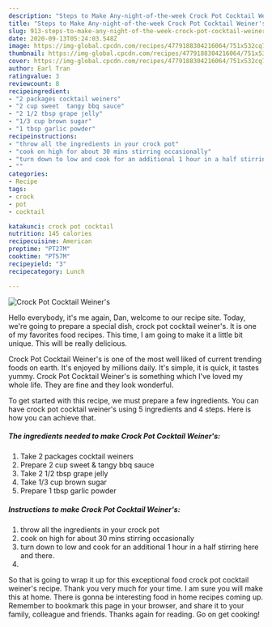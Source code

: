 ```yaml
---
description: "Steps to Make Any-night-of-the-week Crock Pot Cocktail Weiner's"
title: "Steps to Make Any-night-of-the-week Crock Pot Cocktail Weiner's"
slug: 913-steps-to-make-any-night-of-the-week-crock-pot-cocktail-weiner-and-39-s
date: 2020-09-13T05:24:03.548Z
image: https://img-global.cpcdn.com/recipes/4779188304216064/751x532cq70/crock-pot-cocktail-weiners-recipe-main-photo.jpg
thumbnail: https://img-global.cpcdn.com/recipes/4779188304216064/751x532cq70/crock-pot-cocktail-weiners-recipe-main-photo.jpg
cover: https://img-global.cpcdn.com/recipes/4779188304216064/751x532cq70/crock-pot-cocktail-weiners-recipe-main-photo.jpg
author: Earl Tran
ratingvalue: 3
reviewcount: 8
recipeingredient:
- "2 packages cocktail weiners"
- "2 cup sweet  tangy bbq sauce"
- "2 1/2 tbsp grape jelly"
- "1/3 cup brown sugar"
- "1 tbsp garlic powder"
recipeinstructions:
- "throw all the ingredients in your crock pot"
- "cook on high for about 30 mins stirring occasionally"
- "turn down to low and cook for an additional 1 hour in a half stirring here and there."
- ""
categories:
- Recipe
tags:
- crock
- pot
- cocktail

katakunci: crock pot cocktail 
nutrition: 145 calories
recipecuisine: American
preptime: "PT27M"
cooktime: "PT57M"
recipeyield: "3"
recipecategory: Lunch

---
```



![Crock Pot Cocktail Weiner&#39;s](https://img-global.cpcdn.com/recipes/4779188304216064/751x532cq70/crock-pot-cocktail-weiners-recipe-main-photo.jpg)

Hello everybody, it's me again, Dan, welcome to our recipe site. Today, we're going to prepare a special dish, crock pot cocktail weiner&#39;s. It is one of my favorites food recipes. This time, I am going to make it a little bit unique. This will be really delicious.



Crock Pot Cocktail Weiner&#39;s is one of the most well liked of current trending foods on earth. It's enjoyed by millions daily. It's simple, it is quick, it tastes yummy. Crock Pot Cocktail Weiner&#39;s is something which I've loved my whole life. They are fine and they look wonderful.


To get started with this recipe, we must prepare a few ingredients. You can have crock pot cocktail weiner&#39;s using 5 ingredients and 4 steps. Here is how you can achieve that.

<!--inarticleads1-->

##### The ingredients needed to make Crock Pot Cocktail Weiner&#39;s:

1. Take 2 packages cocktail weiners
1. Prepare 2 cup sweet &amp; tangy bbq sauce
1. Take 2 1/2 tbsp grape jelly
1. Take 1/3 cup brown sugar
1. Prepare 1 tbsp garlic powder




<!--inarticleads2-->

##### Instructions to make Crock Pot Cocktail Weiner&#39;s:

1. throw all the ingredients in your crock pot
1. cook on high for about 30 mins stirring occasionally
1. turn down to low and cook for an additional 1 hour in a half stirring here and there.
1. 




So that is going to wrap it up for this exceptional food crock pot cocktail weiner&#39;s recipe. Thank you very much for your time. I am sure you will make this at home. There is gonna be interesting food in home recipes coming up. Remember to bookmark this page in your browser, and share it to your family, colleague and friends. Thanks again for reading. Go on get cooking!
